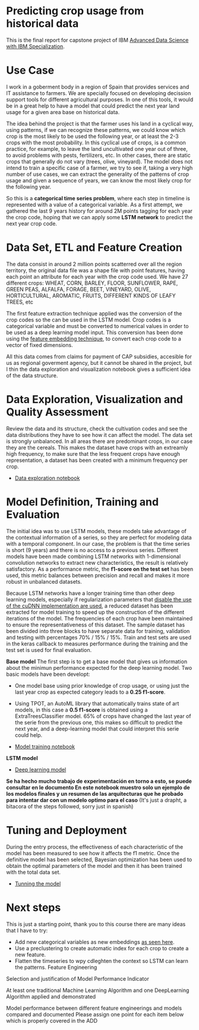 # Predicting crop usage from historical data
This is the final report for capstone project of IBM [Advanced Data Science with IBM Specialization](https://www.coursera.org/specializations/advanced-data-science-ibm).

# Use Case
I work in a goberment body in a region of Spain that provides services and IT assistance to farmers. We are specially focused on developing decission support tools for different agricultural purposes. In one of this tools, it would be in a great help to have a model that could predict the next year land usage for a given area base on historical data.

The idea behind the project is that the farmer uses his land in a cyclical way, using patterns, if we can recognize these patterns, we could know which crop is the most likely to be used the following year, or at least the 2-3 crops with the most probability.
In this cyclical use of crops, is a common practice, for example, to leave the land uncultivated one year out of three, to avoid problems with pests, fertilizers, etc. In other cases, there are static crops that generally do not vary (trees, olive, vineyard).
The model does not intend to train a specific case of a farmer, we try to see if, taking a very high number of use cases, we can extract the generality of the patterns of crop usage and given a sequence of years, we can know the most likely crop for the following year.

So this is a **categorical time series problem**, where each step in timeline is represented with a value of a categorical variable. 
As a first attempt, we gathered the last 9 years history for around 2M points tagging for each year the crop code, hoping that we can apply some **LSTM network** to predict the next year crop code. 

# Data Set, ETL and Feature Creation
The data consist in around 2 million points scatterred over all the region territory, the original data file was a shape file with point features, having each point an attribute for each year with the crop code used.
We have 27 different crops: WHEAT, CORN, BARLEY, FLOOR, SUNFLOWER, RAPE, GREEN PEAS, ALFALFA, FORAGE, BEET, VINEYARD, OLIVE, HORTICULTURAL, AROMATIC, FRUITS, DIFFERENT KINDS OF LEAFY TREES, etc

The first feature extraction technique applied was the conversion of the crop codes so the can be used in the LSTM model. Crop codes is a categorical variable and must be converted to numerical values in order to be used as a deep learning model input. 
This conversion has been done using the [feature embedding technique](https://cloud.google.com/solutions/machine-learning/overview-extracting-and-serving-feature-embeddings-for-machine-learning), to convert each crop code to a vector of fixed dimensions.

All this data comes from claims for payment of CAP subsidies, accesible for us as regional goverment agency, but it cannot be shared in the project, but I thin the data exploration and visualization notebook gives a sufficient idea of the data structure.

# Data Exploration, Visualization and Quality Assessment
Review the data and its structure, check the cultivation codes and see the data distributions they have to see how it can affect the model.
The data set is strongly unbalanced. In all areas there are predominant crops, in our case they are the cereals. This makes the dataset have crops with an extreamly high frequency, to make sure that the less frequent crops have enough representation, a dataset has been created with a minimum frequency per crop.

* [Data exploration notebook](course/eda_sampling.ipynb)

# Model Definition, Training and Evaluation
The initial idea was to use LSTM models, these models take advantage of the contextual information of a series, so they are perfect for modeling data with a temporal component. In our case, the problem is that the time series is short (9 years) and there is no access to a previous series. Different models have been made combining LSTM networks with 1-dimensional convolution networks to extract new characteristics, the result is relatively satisfactory.
As a performance metric, the **f1-score on the test set** has been used, this metric balances between precision and recall and makes it more robust in unbalanced datasets.

Because LSTM networks have a longer training time than other deep learning models, especially if regularization parameters that [disable the use of the cuDNN implementation are used](https://keras.io/api/layers/recurrent_layers/lstm/), a reduced dataset has been extracted for model training to speed up the construction of the different iterations of the model. The frequencies of each crop have been maintained to ensure the representativeness of this dataset.
The sample dataset has been divided into three blocks to have separate data for training, validation and testing with percentages 70% / 15% / 15%. Train and test sets are used in the keras callback to measures performance during the training and the test set is used for final evaluation.

**Base model**
The first step is to get a base model that gives us information about the minimun performance expected for the deep learning model. Two basic models have been developt:
* One model base using prior knowledge of crop usage, or using just the last year crop as expected category leads to a **0.25 f1-score**.
* Using TPOT, an AutoML library that automatically trains state of art models, in this case a **0.5 f1-score**  is obtained using a ExtraTreesClassifier model. 
65% of crops have changed the last year of the serie from the previous one, this makes so difficult to predict the next year, and a deep-learning model that could interpret this serie could help. 

* [Model training notebook](course/modeling_sample.ipynb)

**LSTM model**
* [Deep learning model](course/modeling_keras.ipynb)

**Se ha hecho mucho trabajo de experimentación en torno a esto, se puede consultar en le documento
En este notebook muestro solo un ejemplo de los modelos finales y un resumen de las arquitecturas que he probado para intentar dar con un modelo optimo para el caso**
(It's just a drapht, a bitacora of the steps followed, sorry just in spanish)

# Tuning and Deployment
During the entry process, the effectiveness of each characteristic of the model has been measured to see how it affects the f1 metric. Once the definitive model has been selected, Bayesian optimization has been used to obtain the optimal parameters of the model and then it has been trained with the total data set.

* [Tunning the model](course/tunning.ipynb)

# Next steps
This is just a starting point, thank you to this course 
there are many ideas that I have to try:
* Add new categorical variables as new embeddings [as seen here](https://github.com/mmortazavi/EntityEmbedding-Working_Example).
* Use a preclustering to create automatic index for each crop to create a new feature.
* Flatten the timeseries to wpy
cdleghten the context so LSTM can learn the patterns.
Feature Engineering

Selection and justification of Model Performance Indicator

At least one traditional Machine Learning Algorithm and one DeepLearning Algorithm applied and demonstrated

Model performance between different feature engineerings and models compared and documented
Please assign one point for each item below which is properly covered in the ADD
